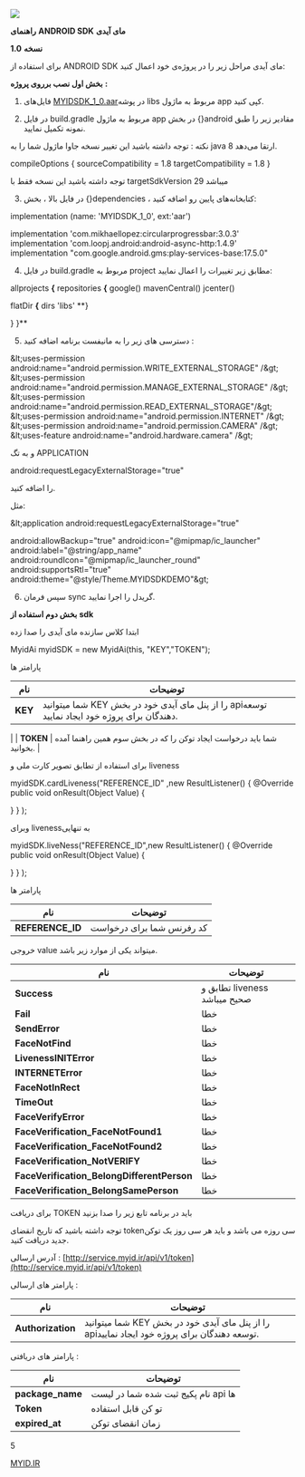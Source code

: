 ![](RackMultipart20210529-4-xwtllc_html_f72a2a50906a1676.png)

**راهنمای**  **ANDROID SDK**  **مای آیدی**

**نسخه**  **1.0**

برای استفاده از ANDROID SDK مای آیدی مراحل زیر را در پروژه‌ی خود اعمال کنید:

**بخش اول نصب برروی پروژه**  **:**

1. فایل‌های [MYIDSDK\_1\_0.aar](https://cdn.myid.ir/sdk/MYIDSDK_1_0.aar)در پوشه libs مربوط به ماژول app کپی کنید.

2. در فایل build.gradle مربوط به ماژول app در بخش {}android مقادیر زیر را طبق نمونه تکمیل نمایید.

نکته : توجه داشته باشید این تغییر نسخه جاوا ماژول شما را به java 8 ارتقا می‌دهد.

compileOptions {
sourceCompatibility = 1.8
targetCompatibility = 1.8
}

توجه داشته باشید این نسخه فقط با targetSdkVersion 29 میباشد

3. در فایل بالا ، بخش {}dependencies ، کتابخانه‌های پایین رو اضافه کنید:

implementation (name: &#39;MYIDSDK\_1\_0&#39;, ext:&#39;aar&#39;)


implementation &#39;com.mikhaellopez:circularprogressbar:3.0.3&#39;
implementation &#39;com.loopj.android:android-async-http:1.4.9&#39;
implementation &quot;com.google.android.gms:play-services-base:17.5.0&quot;

4. در فایل build.gradle مربوط به project مطابق زیر تغییرات را اعمال نمایید:

allprojects **{**
repositories **{**
google()
 mavenCentral()
 jcenter()

flatDir **{**
dirs &#39;libs&#39;
**}

 }
 }**

5. دسترسی های زیر را به مانیفست برنامه اضافه کنید :

\&lt;uses-permission android:name=&quot;android.permission.WRITE\_EXTERNAL\_STORAGE&quot; /\&gt;
 \&lt;uses-permission android:name=&quot;android.permission.MANAGE\_EXTERNAL\_STORAGE&quot; /\&gt;
 \&lt;uses-permission android:name=&quot;android.permission.READ\_EXTERNAL\_STORAGE&quot;/\&gt;
 \&lt;uses-permission android:name=&quot;android.permission.INTERNET&quot; /\&gt;
 \&lt;uses-permission android:name=&quot;android.permission.CAMERA&quot; /\&gt;
 \&lt;uses-feature android:name=&quot;android.hardware.camera&quot; /\&gt;

و به تگ APPLICATION

android:requestLegacyExternalStorage=&quot;true&quot;

را اضافه کنید.

مثل:

\&lt;application
android:requestLegacyExternalStorage=&quot;true&quot;


android:allowBackup=&quot;true&quot;
android:icon=&quot;@mipmap/ic\_launcher&quot;
android:label=&quot;@string/app\_name&quot;
android:roundIcon=&quot;@mipmap/ic\_launcher\_round&quot;
android:supportsRtl=&quot;true&quot;
android:theme=&quot;@style/Theme.MYIDSDKDEMO&quot;\&gt;

6. سپس فرمان sync گریدل را اجرا نمایید.

**بخش دوم استفاده از**  **sdk**

ابتدا کلاس سازنده مای آیدی را صدا زده

MyidAi myidSDK = new MyidAi(this, &quot;KEY&quot;,&quot;TOKEN&quot;);

پارامتر ها

| **نام** | **توضیحات** |
| --- | --- |
| **KEY** | شما میتوانید KEY را از پنل مای آیدی خود در بخش apiتوسعه دهندگان برای پروژه خود ایجاد نمایید.
 |
| **TOKEN** | شما باید درخواست ایجاد توکن را که در بخش سوم همین راهنما آمده بخوانید. |

برای استفاده از تطابق تصویر کارت ملی و liveness

myidSDK.cardLiveness(&quot;REFERENCE\_ID&quot; ,new ResultListener() {
@Override
public void onResult(Object Value) {

}
 }
 );

وبرای livenessبه تنهایی

myidSDK.liveNess(&quot;REFERENCE\_ID&quot;,new ResultListener() {
@Override
public void onResult(Object Value) {

}
 }
 );

پارامتر ها

| **نام** | **توضیحات** |
| --- | --- |
| **REFERENCE\_ID** | کد رفرنس شما برای درخواست |

خروجی value میتواند یکی از موارد زیر باشد.

| **نام** | **توضیحات** |
| --- | --- |
| **Success** | تطابق و liveness صحیح میباشد |
| **Fail** | خطا |
| **SendError** | خطا |
| **FaceNotFind** | خطا |
| **LivenessINITError** | خطا |
| **INTERNETError** | خطا |
| **FaceNotInRect** | خطا |
| **TimeOut** | خطا |
| **FaceVerifyError** | خطا |
| **FaceVerification\_FaceNotFound1** | خطا |
| **FaceVerification\_FaceNotFound2** | خطا |
| **FaceVerification\_NotVERIFY** | خطا |
| **FaceVerification\_BelongDifferentPerson** | خطا |
| **FaceVerification\_BelongSamePerson** | خطا |

برای دریافت TOKEN باید در برنامه تابع زیر را صدا بزنید

توجه داشته باشید که تاریخ انقضای tokenسی روزه می باشد و باید هر سی روز یک توکن جدید دریافت کنید.

آدرس ارسالی : [http://service.myid.ir/api/v1/token](http://service.myid.ir/api/v1/token)

پارامتر های ارسالی :

| **نام** | **توضیحات** |
| --- | --- |
| **Authorization** | شما میتوانید KEY را از پنل مای آیدی خود در بخش apiتوسعه دهندگان برای پروژه خود ایجاد نمایید. |

پارامتر های دریافتی :

| **نام** | **توضیحات** |
| --- | --- |
| **package\_name** | نام پکیج ثبت شده شما در لیست api ها |
| **Token** | تو کن قابل استفاده |
| **expired\_at** | زمان انقضای توکن |

5

[MYID.IR](http://MYID.IR/)
